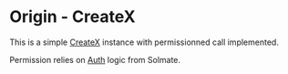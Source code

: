 # Origin - CreateX

This is a simple [CreateX](https://github.com/pcaversaccio/createx/blob/main/src/CreateX.sol) instance with permissionned call implemented. 

Permission relies on [Auth](https://github.com/transmissions11/solmate/blob/main/src/auth/Auth.sol) logic from Solmate.
